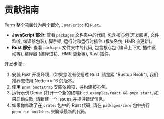 # 贡献指南

Farm 整个项目分为两个部分, `JavaScript` 和 `Rust`。

- **JavaScript 部分**: 查看 `packages` 文件夹中的代码, 包含核心包(开发服务, 文件监听, 编译器包装), 脚手架, 运行时和运行时插件 (模块系统, HMR 热更新)。
- **Rust 部分**: 查看 `packages` 文件夹中的代码, 包含核心包 (编译上下文, 插件驱动等), 编译器 (编译进程、HMR 更新等), Rust 插件。

开发步骤 :

1. 安装 Rust 开发环境 （如果您没有使用过 Rust ,请搜索 "Rustup Book"), 我们推荐您使用 Node >= 16 的版本。
2. 使用 `pnpm bootstrap` 安装依赖项，并构建核心包。
3. 运行示例 Demo (打开一个新的终端): `cd examples/react && pnpm start`, 如果启动失败, 请新建一个 issues 并提供错误信息。
4. 如果你修改了在 `crates` 包中的 Rust 代码, 请在 `packages/core` 包中执行 `pnpm run build:rs` 来编译最新的代码。
